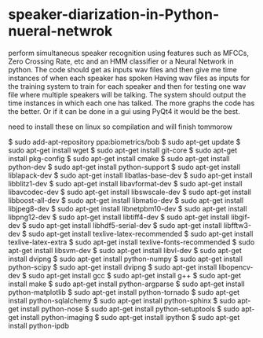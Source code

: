 # speaker-diarization-in-Python-nueral-netwrok
perform simultaneous speaker recognition using features such as MFCCs, Zero Crossing Rate, etc and an HMM classifier or a Neural Network 
in python.
The code should get as inputs wav files and then give me time instances of when each speaker has spoken
Having wav files as inputs for the training system to train for each speaker and then for testing one wav file where multiple speakers will be talking. The system should output the time instances in which each one has talked.
The more graphs the code has the better. Or if it can be done in a gui using PyQt4 it would be the best.

   need to install these on linux so compilation and will finish tommorow 

$ sudo add-apt-repository ppa:biometrics/bob
    $ sudo apt-get update
    $ sudo apt-get install wget 
    $ sudo apt-get install git-core 
    $ sudo apt-get install pkg-config 
    $ sudo apt-get install cmake 
    $ sudo apt-get install python-dev 
    $ sudo apt-get install python-support 
    $ sudo apt-get install liblapack-dev 
    $ sudo apt-get install libatlas-base-dev 
    $ sudo apt-get install libblitz1-dev 
    $ sudo apt-get install libavformat-dev 
    $ sudo apt-get install libavcodec-dev 
    $ sudo apt-get install libswscale-dev 
    $ sudo apt-get install libboost-all-dev 
    $ sudo apt-get install libmatio-dev 
    $ sudo apt-get install libjpeg8-dev 
    $ sudo apt-get install libnetpbm10-dev 
    $ sudo apt-get install libpng12-dev 
    $ sudo apt-get install libtiff4-dev 
    $ sudo apt-get install libgif-dev 
    $ sudo apt-get install libhdf5-serial-dev 
    $ sudo apt-get install libfftw3-dev 
    $ sudo apt-get install texlive-latex-recommended 
    $ sudo apt-get install texlive-latex-extra 
    $ sudo apt-get install texlive-fonts-recommended 
    $ sudo apt-get install libsvm-dev 
    $ sudo apt-get install libvl-dev 
    $ sudo apt-get install dvipng 
    $ sudo apt-get install python-numpy 
    $ sudo apt-get install python-scipy 
    $ sudo apt-get install dvipng 
    $ sudo apt-get install libopencv-dev 
    $ sudo apt-get install gcc 
    $ sudo apt-get install g++ 
    $ sudo apt-get install make
    $ sudo apt-get install python-argparse 
    $ sudo apt-get install python-matplotlib 
    $ sudo apt-get install python-tornado 
    $ sudo apt-get install python-sqlalchemy 
    $ sudo apt-get install python-sphinx 
    $ sudo apt-get install python-nose 
    $ sudo apt-get install python-setuptools 
    $ sudo apt-get install python-imaging 
    $ sudo apt-get install ipython 
    $ sudo apt-get install python-ipdb
